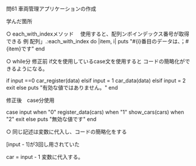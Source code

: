 問61 車両管理アプリケーションの作成

学んだ箇所　

○ each_with_indexメソッド
　使用すると、配列ンボインデックス番号が取得できる
 例
 配列」.:each_with_index do |item, i|
  puts "#{i}番目のデータは、；#{item}です"
 end
 
 ○ while分
 修正前
 if文を使用しているcase文を使用すると
 コードの簡略化ができるようになる。

  if input ==0
    car_register(data)
  elsif input = 1
    car_data(data)
  elsif input = 2
    exit
  else
    puts "有効な値ではありません。"
  end


修正後　case分使用

case input
  when "0"
    register_data(cars)
  when "1"
    show_cars(cars)
  when "2"
    exit
  else
    puts "無効な値です"
  end

○ 同じ記述は変数に代入し、コードの簡略化をする

[input - 1]が3回し用されていた

car = input - 1 変数に代入する。















